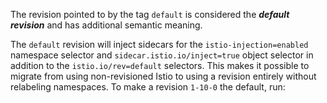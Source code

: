---
---
The revision pointed to by the tag `default` is considered the ***default revision*** and has additional semantic meaning.

The `default` revision will inject sidecars for the `istio-injection=enabled` namespace selector and `sidecar.istio.io/inject=true` object
selector in addition to the `istio.io/rev=default` selectors. This makes it possible to migrate from using non-revisioned Istio to using
a revision entirely without relabeling namespaces. To make a revision `1-10-0` the default, run:

